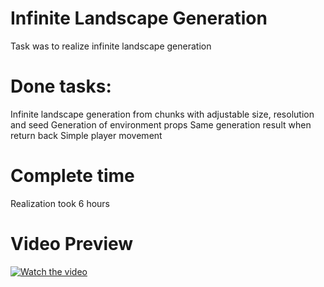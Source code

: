 # Infinite Landscape Generation
Task was to realize infinite landscape generation

# Done tasks:
Infinite landscape generation from chunks with adjustable size, resolution and seed
Generation of environment props
Same generation result when return back
Simple player movement

# Complete time
Realization took 6 hours

# Video Preview
[![Watch the video](https://img.youtube.com/vi/YDQbGzboHbU/maxresdefault.jpg)](https://youtu.be/YDQbGzboHbU)


